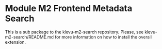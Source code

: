 # Module M2 Frontend Metadata Search

This is a sub package to the klevu-m2-search repository.
Please, see klevu-m2-search/README.md for more information on how to install the overall extension.
